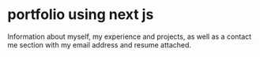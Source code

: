 # portfolio using next js

Information about myself, my experience and projects, as well as a contact me section with my email address and resume attached.
